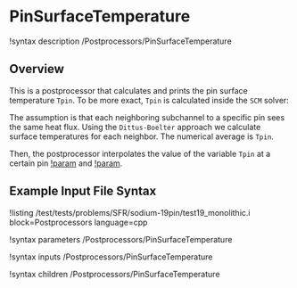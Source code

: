 # PinSurfaceTemperature

!syntax description /Postprocessors/PinSurfaceTemperature

## Overview

<!-- -->

This is a postprocessor that calculates and prints the pin surface temperature `Tpin`.
To be more exact, `Tpin` is calculated inside the `SCM` solver:

The assumption is that each neighboring subchannel to a specific pin sees the same heat flux.
Using the `Dittus-Boelter` approach we calculate surface temperatures for each neighbor. The numerical
average is `Tpin`.

Then, the postprocessor interpolates the value of the variable `Tpin` at a certain pin [!param](/Postprocessors/PinSurfaceTemperature/index) and [!param](/Postprocessors/PinSurfaceTemperature/height).

## Example Input File Syntax

!listing /test/tests/problems/SFR/sodium-19pin/test19_monolithic.i block=Postprocessors language=cpp

!syntax parameters /Postprocessors/PinSurfaceTemperature

!syntax inputs /Postprocessors/PinSurfaceTemperature

!syntax children /Postprocessors/PinSurfaceTemperature
